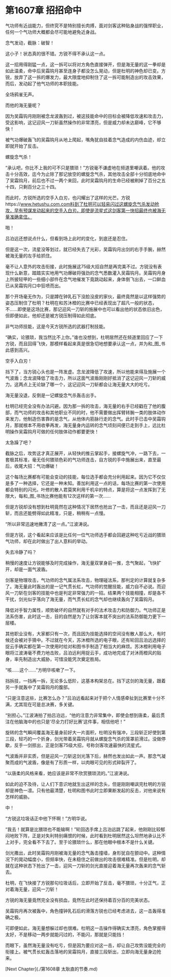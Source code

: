# 第1607章 招招命中

气功师有近战能力，但终究不是特别擅长肉搏，面对剑客这种贴身战的强悍职业，任何一个气功师大概都会尽可能地避免近身战。

念气发动，截脉：破智！

这小子！状态真的很不错。方锐不得不承认这一点。

这一招用得刚猛一点，这一拆可以将对方角色直接弹开，但是海无量的这一拳却是如此温柔，命中后吴霜钩月甚至连身子都没怎么晃动，但是杜明的神色却已变。方锐，放弃了这一拆的爆发力，最大限度地抑制住了这一拆可能制造出的攻击效果，而后，发动起了他气功师的本职技能。

全场鸦雀无声。

而他的海无量呢？

因为吴霜钩月刚刚被念龙波轰到过，被这技能命中的目标会被降低攻速和攻击力，受这影响，这记迎风一刀斩虽然操作的非常漂亮，但是威力却未达巅峰，它不够快！

被气功爆破轰飞的吴霜钩月从地上爬起，嘴角犹自挂着念气造成的内伤血迹，却立即就开始了反击。

螺旋念气杀！

“承认吧，你比不上我的可不只是猥琐！”方锐毫不谦虚地在频道里嘲讽着。他的攻击十分高效，迄今为止除了那记放空的螺旋念气杀，其他攻击全部十分彻底地命中了吴霜钩月，前后也不过一两个来回，此时吴霜钩月的生命已经被刷掉了百分之五十四，只剩百分之三十四。

而此时，方锐所选的空手入白刃，也闪耀出了这样的光芒。方锐https://www.hetushu.com.com料到了杜明可以轻易闪过这螺旋念气杀发动抢攻，早有预谋发动起来的空手入白刃，即使是流星式这剑客第一快招最终也被海无量准确拿住。

啪！

吕泊远还想说点什么，但看到场上此时的变化，到底还是忍住。

但是这一次，流星没等划过，就已经失去了光彩，吴霜钩月出剑的右手手腕，赫然被海无量的左手给抓住。

毫不让人意外的攻击衔接，此时施展这75级大招自然是再完美不过。方锐没有表现什么新意，踏踏实实地用气功爆破将强劲的念气悉数灌入吴霜钩月。吴霜钩月身上所披轻甲的一些细小部件在念气地催发下竟跳动起来，身体倒飞出去，一口鲜血已从吴霜钩月口中狂喷而出。

那个开场毫无作为，只是蹲在钟乳石下没脸没皮的家伙，最终竟然是以这样强势的姿态压制住了杜明？杜明在和苏沐橙的比赛中已经表现出了超凡一般的状态，不……即使是这场比赛，那记迎风一刀斩的施展中也可以看出他的状态依旧出色，但即便如此，他却还是被方锐压制得如此彻底。

非气功师技能，这是今天方锐所选的武器打制技能。

“确实，论猥琐，我当然比不上你。”谁也没想到，杜明居然还在频道里回应了一下方锐，而且回得飞快，那模样看起来真是很急切地想要承认这一点，并为和_图_书此感到高兴。

空手入白刃！

挡下了，当方锐心头也是一阵发虚。念龙波降低了攻速，所以他能来得及施展一个气波盾；念龙波降低了攻击力，所以这面气波盾刚刚好抵消了这记迎风一刀斩的威力。这两点上无论缺了哪一个，这记迎风一刀斩都会让海无量大大的吃亏。

海无量没退，反倒是一记螺旋念气杀轰击出手。

杜明已经完全没有办法闪避。因为那一拆的攻击，海无量的右手已经戳在了他的腹部，而气功师的攻击和其他职业不同的时，他不需要做出挥臂转腕一类的肢体动作来发力，他制造伤害靠的是念气，从他体内筋脉行走的念气。此时手已击中吴霜钩月，那就根本不用收拳再发，海无量身内运转的念气顷刻间便已走到手上，远比杜明操作吴霜钩月可做的任何肢体动作都要更快！

太急躁了吧？

截脉之后，攻势这才真正展开，从轻快的推云掌起手，接螺旋气冲，一路下去，一套极其标准，毫无任何猥琐色彩的气功师连击，自方锐的手中施展出来，直至最后，收尾大招：气功爆破！

这个每场比赛都有可能会变动的技能，每位选手都会充分利用起来。因为它不仅仅是多了一种选择，它还是一种未知。善加利用这一点的话，每场比赛的第一次使用都会特别的闪光。叶修的散人君莫笑利用千机伞的特点，算是将这一点发挥到了无限大，每和_图_书场比赛他能有12次这样的第一次……

但是方锐却没有想到杜明竟然在这种情况下居然也抢出了一击，而且还是迎风一刀斩，而且还能劈得如此精准，只是，稍稍有一点慢。

“所以非常迅速地撇清了这一点。”江波涛说。

但是方锐，这个看起来应该是比任何一位气功师选手都会回避这种吃亏近战的猥琐气功师，却在此时做出了出人意料的举动。

失去冷静了吗？

稍慢的速度让方锐能够及时完成操作，海无量双掌身前一推，念气聚起，飞快扩开，却是一面气波盾。

剑客是物理攻击，气功师的念气属法系攻击，物理碰法系，那判定的计算就复杂多了。海无量此时轰出的是一记气贯长虹，气功师的觉醒技能，威力自不必说。而迎风一刀斩在剑客的技能中也是判定非常强力的一招。结果两个技能相撞，却是各不干扰，剑光似乎落向了海无量，而气贯长虹的念气却也继续轰向了吴霜钩月。

降低对手智力属性，顺势破坏的自然就有对手的法术攻击力和防御力。气功师正是法系伤害，此时这一击，目的自然是为了让剑客本就不突出的法系防御能力更下一层楼。

其他职业没有，大家都只有一次，而且因为技能选择的空间没有散人那么大，有时候还会被对手猜中。不过就在今天，苏沐橙所选的电子眼，还有轮回吕泊远选择的捉云手确实都在第一次使用时给对和图书手制造了相当大的麻烦。苏沐橙利用电子眼将江波涛毫不费力地击败，吕泊远利用捉云手，成功地完成了对沐雨橙风的贴身，率先制造出大威胁，可惜没能凭次奠定胜局。

“咳……这个……”方明华咳嗽了一下。

挡拆技，一挡再一拆，无论多么低阶，这基本构架总在。挡下这剑的海无量，跟着另一手就轰中了吴霜钩月的腹部。

“只是注意这些，比赛怎么办？”吕泊远看起来对于把个人情感牵扯到比赛里十分不满，尤其现在可是总决赛，多关键。

“别担心。”江波涛拍了拍吕泊远，“他的注意力非常集中，即使会想到唐柔，最后贯注在他脑海中的也只是‘尽全力打好比赛’这件事，相信他吧！”

旋转的念气瞬间覆盖海无量身前好大一片面积，杜明没有强冲，三段斩正好使到第三段，轻巧的一个折身，剑光带着吴霜钩月就从螺旋念气杀的笼罩前滑过。没做停歇，反手一剑掠出，正是剑客75级大招，号称剑客攻速最快的流星式。

气波盾并非实质，但是迎风一刀斩这剑光落下后，赫然也发出如此一声。那念气凝聚而成的气波盾，像是有了形质一样，以肉眼可见的形式碎裂开了。

“以唐柔的风格来看，她应该是非常不欣赏猥琐流的。”江波涛说。

如此的迫不及待，让人们下意识地就生出这样的念头，但是刚刚嘲讽完杜明的方锐却是神色一凛。只有他最清楚，杜明和图书此时立即果断发起的反击，对他来说有怎样的威胁。

中！

“方锐这垃圾话正中他下怀啊！”方明华说。

“我去！就算是比猥琐也不能输啊！”轮回选手席上吕泊远跳了起来，他刚刚比较郁闷地败下阵，正是对失利特别痛恨的时候，此时看到杜明居然这么坦然地承认比不上对手，完全看不下去了。至于论猥琐什么，那在他眼中根本不是什么关键。

剑光撒出，此时吴霜钩月刚被海无量的念气轰击撞墙，身形犹自在颤动中。这种情况下的晃动幅度小，但频率快，在未稳住之前做出的攻击很难精准。但是杜明，却就在这种状态下抢出了一击，迎风一刀斩的剑光直接迎着海无量再次轰来的念气斩去。

杜明，在飞快接了方锐那句垃圾话后，立即开始了反击，毫不猥琐，十分正气，正对着海无量，迎风一刀斩！

方锐的海无量竟然完全没有损血，竟然在此时还保持着百分百的完美状态。

吴霜钩月再次被轰中，角色撞钟乳石后的滑落方锐也已经考虑进去，这一击轰得准确之极。

可即便如此，海无量想躲过却也很难。杜明这一击操作得确实太漂亮，角色掌握得太好，不是移动一两步就能闪过的，不能闪，那就是只能挡！

而眼下，虽然海无量没有吃亏，但是因为要应对这一击，却让自己攻势没能完全的衔接上。被气贯长虹轰击落地的吴霜钩月，直接三段斩出，立即向海无量身边抢来。



[Next Chapter](./第1608章 太耿直的节奏.md)